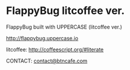 FlappyBug litcoffee ver.
========================

FlappyBug built with UPPERCASE (litcoffee ver.)

http://flappybug.uppercase.io

litcoffee: http://coffeescript.org/#literate

CONTACT: contact@btncafe.com
